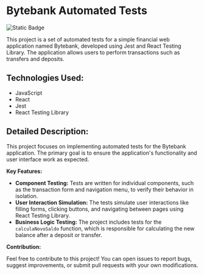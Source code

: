 # Bytebank Automated Tests

![Static Badge](https://img.shields.io/badge/Status-Finalizado-green)

This project is a set of automated tests for a simple financial web application named Bytebank, developed using Jest and React Testing Library. The application allows users to perform transactions such as transfers and deposits.

## Technologies Used:

* JavaScript
* React
* Jest
* React Testing Library

## Detailed Description:

This project focuses on implementing automated tests for the Bytebank application. The primary goal is to ensure the application's functionality and user interface work as expected.

**Key Features:**

* **Component Testing:** Tests are written for individual components, such as the transaction form and navigation menu, to verify their behavior in isolation.
* **User Interaction Simulation:** The tests simulate user interactions like filling forms, clicking buttons, and navigating between pages using React Testing Library.
* **Business Logic Testing:**  The project includes tests for the `calculaNovoSaldo` function, which is responsible for calculating the new balance after a deposit or transfer.

**Contribution:**

Feel free to contribute to this project! You can open issues to report bugs, suggest improvements, or submit pull requests with your own modifications.
